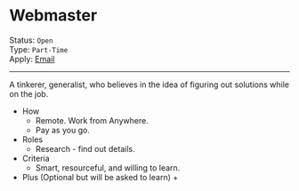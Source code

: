 # Webmaster

Status: `Open`\
Type: `Part-Time`\
Apply: [Email](mailto:jobs@oinam.com?subject=Webmaster)

---

A tinkerer, generalist, who believes in the idea of figuring out solutions while on the job.

- How
	+ Remote. Work from Anywhere.
	+ Pay as you go.
- Roles
	+ Research - find out details.
- Criteria
	+ Smart, resourceful, and willing to learn.
- Plus (Optional but will be asked to learn)
	+ 